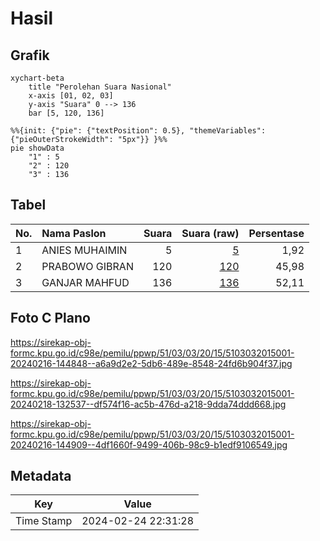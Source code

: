 # Hasil

## Grafik

```mermaid
xychart-beta
    title "Perolehan Suara Nasional"
    x-axis [01, 02, 03]
    y-axis "Suara" 0 --> 136
    bar [5, 120, 136]
```

```mermaid
%%{init: {"pie": {"textPosition": 0.5}, "themeVariables": {"pieOuterStrokeWidth": "5px"}} }%%
pie showData
    "1" : 5
    "2" : 120
    "3" : 136
```

## Tabel

| No. | Nama Paslon    | Suara | Suara (raw) | Persentase |
|:--- |:-------------- | -----:| -----------:| ----------:|
| 1   | ANIES MUHAIMIN | 5     | [5][p-1]    | 1,92       |
| 2   | PRABOWO GIBRAN | 120   | [120][p-2]  | 45,98      |
| 3   | GANJAR MAHFUD  | 136   | [136][p-3]  | 52,11      |


[p-1]: https://github.com/gigit-pemilu/pemilu-2024/blob/main/pilpres/hitung-suara/sub/51-bali/sub/03-badung/sub/03-abiansemal/sub/2015-mekar-bhuwana/sub/001-tps/sub/paslon-1.txt
[p-2]: https://github.com/gigit-pemilu/pemilu-2024/blob/main/pilpres/hitung-suara/sub/51-bali/sub/03-badung/sub/03-abiansemal/sub/2015-mekar-bhuwana/sub/001-tps/sub/paslon-2.txt
[p-3]: https://github.com/gigit-pemilu/pemilu-2024/blob/main/pilpres/hitung-suara/sub/51-bali/sub/03-badung/sub/03-abiansemal/sub/2015-mekar-bhuwana/sub/001-tps/sub/paslon-3.txt

## Foto C Plano

https://sirekap-obj-formc.kpu.go.id/c98e/pemilu/ppwp/51/03/03/20/15/5103032015001-20240216-144848--a6a9d2e2-5db6-489e-8548-24fd6b904f37.jpg

https://sirekap-obj-formc.kpu.go.id/c98e/pemilu/ppwp/51/03/03/20/15/5103032015001-20240218-132537--df574f16-ac5b-476d-a218-9dda74ddd668.jpg

https://sirekap-obj-formc.kpu.go.id/c98e/pemilu/ppwp/51/03/03/20/15/5103032015001-20240216-144909--4df1660f-9499-406b-98c9-b1edf9106549.jpg


## Metadata

| Key        | Value               |
| ---------- | ------------------- |
| Time Stamp | 2024-02-24 22:31:28 |



